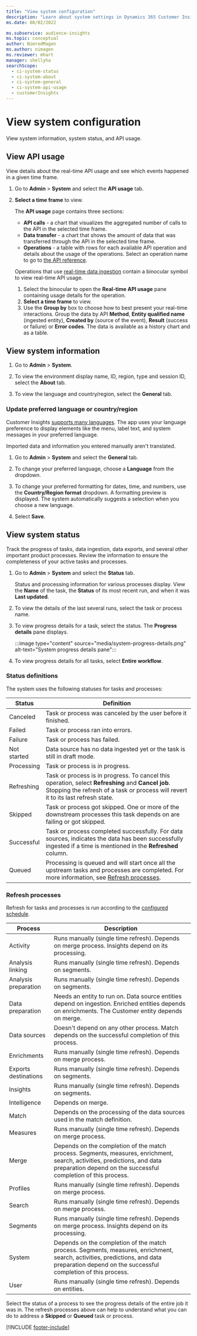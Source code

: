 ```yaml
---
title: "View system configuration"
description: "Learn about system settings in Dynamics 365 Customer Insights."
ms.date: 08/02/2022

ms.subservice: audience-insights
ms.topic: conceptual
author: NimrodMagen
ms.author: nimagen
ms.reviewer: mhart
manager: shellyha
searchScope: 
  - ci-system-status
  - ci-system-about
  - ci-system-general
  - ci-system-api-usage
  - customerInsights
---
```


# View system configuration

View system information, system status, and API usage.

## View API usage

View details about the real-time API usage and see which events happened in a given time frame.

1. Go to **Admin** > **System** and select the **API usage** tab.

1. **Select a time frame** to view.

   The **API usage** page contains three sections:

   - **API calls** - a chart that visualizes the aggregated number of calls to the API in the selected time frame.
   - **Data transfer** - a chart that shows the amount of data that was transferred through the API in the selected time frame.
   - **Operations** - a table with rows for each available API operation and details about the usage of the operations. Select an operation name to go to [the API reference](https://developer.ci.ai.dynamics.com/api-details#api=CustomerInsights&operation=Get-all-instances).

   Operations that use [real-time data ingestion](real-time-data-ingestion.md) contain a binocular symbol to view real-time API usage.

   1. Select the binocular to open the **Real-time API usage** pane containing usage details for the operation.
   1. **Select a time frame** to view.
   1. Use the **Group by** box to choose how to best present your real-time interactions. Group the data by API **Method**, **Entity qualified name** (ingested entity), **Created by** (source of the event), **Result** (success or failure) or **Error codes**. The data is available as a history chart and as a table.

## View system information

1. Go to **Admin** > **System**.

1. To view the environment display name, ID, region, type and session ID, select the **About** tab.

1. To view the language and country/region, select the **General** tab.

### Update preferred language or country/region

Customer Insights [supports many languages](/dynamics365/get-started/availability). The app uses your language preference to display elements like the menu, label text, and system messages in your preferred language.

Imported data and information you entered manually aren't translated.

1. Go to **Admin** > **System** and select the **General** tab.

1. To change your preferred language, choose a **Language** from the dropdown.

1. To change your preferred formatting for dates, time, and numbers, use the **Country/Region format** dropdown. A formatting preview is displayed. The system automatically suggests a selection when you choose a new language.

1. Select **Save**.

## View system status

Track the progress of tasks, data ingestion, data exports, and several other important product processes. Review the information to ensure the completeness of your active tasks and processes.

1. Go to **Admin** > **System** and select the **Status** tab.

   Status and processing information for various processes display. View the **Name** of the task, the **Status** of its most recent run, and when it was **Last updated**.

1. To view the details of the last several runs, select the task or process name.

1. To view progress details for a task, select the status. The **Progress details** pane displays.

   :::image type="content" source="media/system-progress-details.png" alt-text="System progress details pane":::

1. To view progress details for all tasks, select **Entire workflow**.

### Status definitions

The system uses the following statuses for tasks and processes:

|Status  |Definition  |
|---------|---------|
|Canceled |Task or process was canceled by the user before it finished.   |
|Failed   |Task or process ran into errors.         |
|Failure  |Task or process has failed.  |
|Not started   |Data source has no data ingested yet or the task is still in draft mode.         |
|Processing  |Task or process is in progress.  |
|Refreshing    |Task or process is in progress. To cancel this operation, select **Refreshing** and **Cancel job**. Stopping the refresh of a task or process will revert it to its last refresh state.       |
|Skipped  |Task or process got skipped. One or more of the downstream processes this task depends on are failing or got skipped.|
|Successful  |Task or process completed successfully. For data sources, indicates the data has been successfully ingested if a time is mentioned in the **Refreshed** column.|
|Queued | Processing is queued and will start once all the upstream tasks and processes are completed. For more information, see [Refresh processes](#refresh-processes).|

### Refresh processes

Refresh for tasks and processes is run according to the [configured schedule](schedule-refresh.md).

|Process  |Description  |
|---------|---------|
|Activity  |Runs manually (single time refresh). Depends on merge process. Insights depend on its processing.|
|Analysis linking |Runs manually (single time refresh). Depends on segments.  |
|Analysis preparation |Runs manually (single time refresh). Depends on segments.  |
|Data preparation   |Needs an entity to run on. Data source entities depend on ingestion. Enriched entities depends on enrichments. The Customer entity depends on merge.  |
|Data sources   |Doesn't depend on any other process. Match depends on the successful completion of this process.  |
|Enrichments   |Runs manually (single time refresh). Depends on merge process. |
|Exports destinations |Runs manually (single time refresh). Depends on segments.  |
|Insights |Runs manually (single time refresh). Depends on segments.  |
|Intelligence   |Depends on merge.   |
|Match |Depends on the processing of the data sources used in the match definition.      |
|Measures  |Runs manually (single time refresh). Depends on merge process.  |
|Merge   |Depends on the completion of the match process. Segments, measures, enrichment, search, activities, predictions, and data preparation depend on the successful completion of this process.   |
|Profiles   |Runs manually (single time refresh). Depends on merge process. |
|Search   |Runs manually (single time refresh). Depends on merge process. |
|Segments  |Runs manually (single time refresh). Depends on merge process. Insights depend on its processing.|
|System   |Depends on the completion of the match process. Segments, measures, enrichment, search, activities, predictions, and data preparation depend on the successful completion of this process.   |
|User  |Runs manually (single time refresh). Depends on entities.  |

Select the status of a process to see the progress details of the entire job it was in. The refresh processes above can help to understand what you can do to address a **Skipped** or **Queued** task or process.


[!INCLUDE [footer-include](includes/footer-banner.md)]
